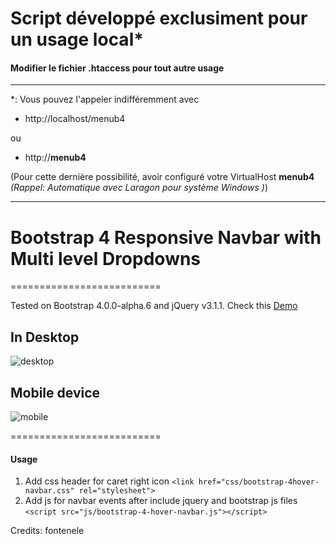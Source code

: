 # Script développé exclusiment pour un usage local*

#### Modifier le fichier .htaccess pour tout autre usage

----

\*: Vous pouvez l'appeler indifféremment avec
 - http://localhost/menub4

 ou

 - http://**menub4**

 (Pour cette dernière possibilité, avoir configuré votre VirtualHost **menub4** *(Rappel: Automatique avec Laragon pour système Windows )*)

----

# Bootstrap 4 Responsive Navbar with Multi level Dropdowns
==========================

Tested on Bootstrap 4.0.0-alpha.6 and jQuery v3.1.1. Check this [Demo](https://bootstrapthemes.co/demo/resource/bootstrap-4-multi-dropdown-navbar/)


## In Desktop
![desktop](https://raw.githubusercontent.com/bootstrapthemesco/bootstrap-4-multi-dropdown-navbar/master/desktop.png)


## Mobile device
![mobile](https://raw.githubusercontent.com/bootstrapthemesco/bootstrap-4-multi-dropdown-navbar/master/mobile.png)


==========================

<h4>Usage</h4>

1. Add css header for caret right icon ```<link href="css/bootstrap-4hover-navbar.css" rel="stylesheet">```
2. Add js for navbar events after include jquery and bootstrap js files ```<script src="js/bootstrap-4-hover-navbar.js"></script>```



Credits: fontenele

